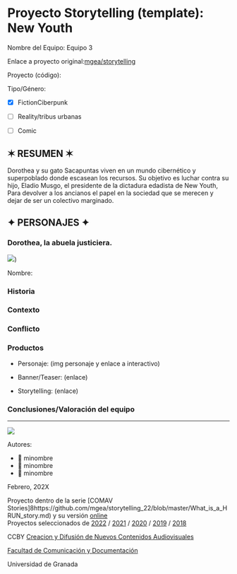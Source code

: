 

# Proyecto Storytelling (template): New Youth

Nombre del Equipo: Equipo 3

Enlace a proyecto original:[mgea/storytelling](https://github.com/mgea/storytelling) 

Proyecto (código): 

Tipo/Género:  
- [x] FictionCiberpunk  
- [ ] Reality/tribus urbanas  
- [ ] Comic


## ✶ RESUMEN ✶

Dorothea y su gato Sacapuntas viven en un mundo cibernético y superpoblado donde escasean los recursos. Su objetivo es luchar contra su hijo, Eladio Musgo, el presidente de la dictadura edadista de New Youth, Para devolver a los ancianos el papel en la sociedad que se merecen y dejar de ser un colectivo marginado.


## ✦ PERSONAJES ✦

### Dorothea, la abuela justiciera.

![]([https://github.com/norahdez/storytelling/blob/master/Dorothea.png]))


Nombre: 


### Historia


### Contexto


### Conflicto 



### Productos

- Personaje: (img personaje y enlace a interactivo) 


- Banner/Teaser:  (enlace) 


- Storytelling: (enlace) 




### Conclusiones/Valoración del equipo

------
![](https://upload.wikimedia.org/wikipedia/commons/thumb/6/62/CC-BY-SA-Andere_Wikis_%28v%29.svg/200px-CC-BY-SA-Andere_Wikis_%28v%29.svg.png)


Autores:  
<!---
Incluir lista de personas del grupo 
Se puede añadir enlace a página personal de github o lo que se quiera...(optativo)
-->

- :man: minombre
- :woman: minombre
- :woman: minombre 

<!---
Lista completa de emojis de markDown - https://gist.github.com/rxaviers/7360908) 
-->



Febrero, 202X

Proyecto dentro de la serie [COMAV Stories]8https://github.com/mgea/storytelling_22/blob/master/What_is_a_HRUN_story.md) y su versión [online](https://utopolis.ugr.es/media/HRUN/)  
Proyectos seleccionados de [2022](https://github.com/mgea/storytelling/blob/master/2022/readme.md) / [2021](https://github.com/mgea/storytelling/blob/master/2021/readme.md) / [2020](https://github.com/mgea/storytelling/blob/master/2020/readme.md)  / 
[2019](https://github.com/mgea/storytelling/blob/master/2019/readme.md) / [2018](https://github.com/mgea/storytelling/blob/master/2018/readme.md) 

CCBY [Creacion y Difusión de Nuevos Contenidos Audiovisuales](http://utopolis.ugr.es/medialab)

[Facultad de Comunicación y Documentación](http://fcd.ugr.es)

Universidad de Granada
